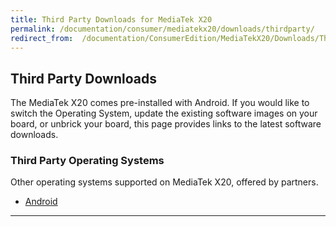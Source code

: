 ```yaml
---
title: Third Party Downloads for MediaTek X20
permalink: /documentation/consumer/mediatekx20/downloads/thirdparty/
redirect_from:  /documentation/ConsumerEdition/MediaTekX20/Downloads/ThirdParty/
---
```

## Third Party Downloads

The MediaTek X20 comes pre-installed with Android. If you would like to switch the Operating System, update the existing software images on your board, or unbrick your board, this page provides links to the latest software downloads.

### Third Party Operating Systems

Other operating systems supported on MediaTek X20, offered by partners.

- [Android](aosp/)

***
